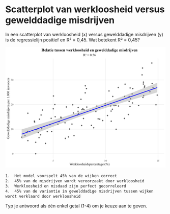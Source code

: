 #  Scatterplot van werkloosheid versus gewelddadige misdrijven 

In een scatterplot van werkloosheid (x) versus gewelddadige misdrijven (y) is de regressielijn positief en R² = 0,45. Wat betekent R² = 0,45?

![Scatterplot](media/scatter_workloosheid_geweld.png) 

    1.	Het model voorspelt 45% van de wijken correct
    2.	45% van de misdrijven wordt veroorzaakt door werkloosheid
    3.	Werkloosheid en misdaad zijn perfect gecorreleerd
    4.	45% van de variantie in gewelddadige misdrijven tussen wijken wordt verklaard door werkloosheid

Typ je antwoord als één enkel getal (1-4) om je keuze aan te geven.

